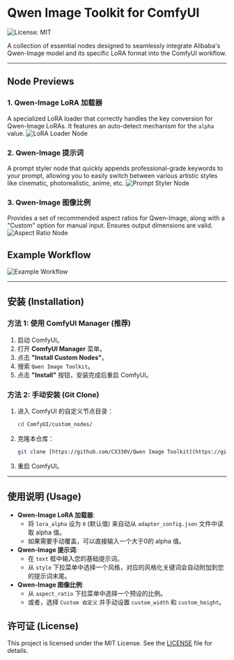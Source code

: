 # Qwen Image Toolkit for ComfyUI

![License: MIT](https://img.shields.io/badge/License-MIT-yellow.svg)

A collection of essential nodes designed to seamlessly integrate Alibaba's Qwen-Image model and its specific LoRA format into the ComfyUI workflow.

---

## Node Previews

### 1. Qwen-Image LoRA 加载器
A specialized LoRA loader that correctly handles the key conversion for Qwen-Image LoRAs. It features an auto-detect mechanism for the `alpha` value.
![LoRA Loader Node](images/qwen_lora_loader.png)

### 2. Qwen-Image 提示词
A prompt styler node that quickly appends professional-grade keywords to your prompt, allowing you to easily switch between various artistic styles like cinematic, photorealistic, anime, etc.
![Prompt Styler Node](images/qwen_prompt_styler.png)

### 3. Qwen-Image 图像比例
Provides a set of recommended aspect ratios for Qwen-Image, along with a "Custom" option for manual input. Ensures output dimensions are valid.
![Aspect Ratio Node](images/qwen_aspect_ratio.png)

## Example Workflow

![Example Workflow](images/workflow_example.png)

---

## 安装 (Installation)

### 方法 1: 使用 ComfyUI Manager (推荐)
1.  启动 ComfyUI。
2.  打开 **ComfyUI Manager** 菜单。
3.  点击 **"Install Custom Nodes"**。
4.  搜索 `Qwen Image Toolkit`。
5.  点击 **"Install"** 按钮，安装完成后重启 ComfyUI。

### 方法 2: 手动安装 (Git Clone)
1.  进入 ComfyUI 的自定义节点目录：
    ```bash
    cd ComfyUI/custom_nodes/
    ```
2.  克隆本仓库：
    ```bash
    git clone [https://github.com/CX330V/Qwen Image Toolkit](https://github.com/Cx330v/Qwen-Image-Toolkit).git
    ```
3.  重启 ComfyUI。

---

## 使用说明 (Usage)

* **Qwen-Image LoRA 加载器**:
    * 将 `lora_alpha` 设为 `0` (默认值) 来自动从 `adapter_config.json` 文件中读取 alpha 值。
    * 如果需要手动覆盖，可以直接输入一个大于0的 alpha 值。
* **Qwen-Image 提示词**:
    * 在 `text` 框中输入您的基础提示词。
    * 从 `style` 下拉菜单中选择一个风格，对应的风格化关键词会自动附加到您的提示词末尾。
* **Qwen-Image 图像比例**:
    * 从 `aspect_ratio` 下拉菜单中选择一个预设的比例。
    * 或者，选择 `Custom 自定义` 并手动设置 `custom_width` 和 `custom_height`。

## 许可证 (License)

This project is licensed under the MIT License. See the [LICENSE](LICENSE) file for details.
